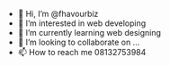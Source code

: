 - 👋 Hi, I’m @fhavourbiz
- 👀 I’m interested in web developing
- 🌱 I’m currently learning web designing 
- 💞️ I’m looking to collaborate on ...
- 📫 How to reach me 08132753984

<!---
fhavourbiz/fhavourbiz is a ✨ special ✨ repository because its `README.md` (this file) appears on your GitHub profile.
You can click the Preview link to take a look at your changes.
--->
